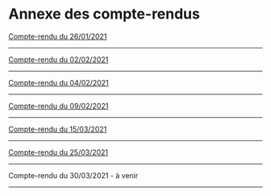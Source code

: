 # Annexe des compte-rendus

[Compte-rendu du 26/01/2021](https://github.com/Inebhis/PSSI-argumentons/blob/main/compte-rendus/1.md)

<hr>

[Compte-rendu du 02/02/2021](https://github.com/Inebhis/PSSI-argumentons/blob/main/compte-rendus/2.md)

<hr>

[Compte-rendu du 04/02/2021](https://github.com/Inebhis/PSSI-argumentons/blob/main/compte-rendus/3.md)

<hr>

[Compte-rendu du 09/02/2021](https://github.com/Inebhis/PSSI-argumentons/blob/main/compte-rendus/4.md)

<hr>

[Compte-rendu du 15/03/2021](https://github.com/Inebhis/PSSI-argumentons/blob/main/compte-rendus/5.md)

<hr>

[Compte-rendu du 25/03/2021](https://github.com/Inebhis/PSSI-argumentons/blob/main/compte-rendus/6.md)

<hr>

Compte-rendu du 30/03/2021 - à venir

<hr>

